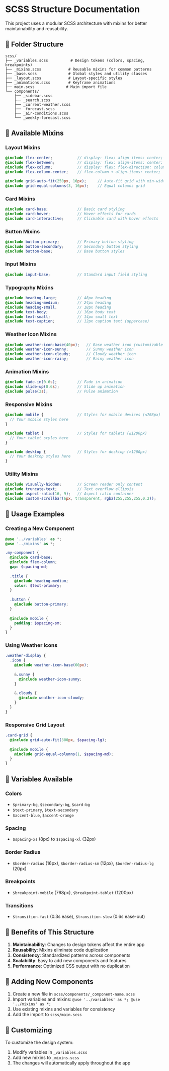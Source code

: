 # SCSS Structure Documentation

This project uses a modular SCSS architecture with mixins for better maintainability and reusability.

## 📁 Folder Structure

```
scss/
├── _variables.scss          # Design tokens (colors, spacing, breakpoints)
├── _mixins.scss            # Reusable mixins for common patterns
├── _base.scss              # Global styles and utility classes
├── _layout.scss            # Layout-specific styles
├── _animations.scss        # Keyframe animations
├── main.scss              # Main import file
└── components/
    ├── _sidebar.scss
    ├── _search.scss
    ├── _current-weather.scss
    ├── _forecast.scss
    ├── _air-conditions.scss
    └── _weekly-forecast.scss
```

## 🎨 Available Mixins

### Layout Mixins
```scss
@include flex-center;           // display: flex; align-items: center; justify-content: center;
@include flex-between;          // display: flex; align-items: center; justify-content: space-between;
@include flex-column;           // display: flex; flex-direction: column;
@include flex-column-center;    // flex-column + align-items: center;

@include grid-auto-fit(250px, 16px);     // Auto-fit grid with min-width and gap
@include grid-equal-columns(3, 16px);    // Equal columns grid
```

### Card Mixins
```scss
@include card-base;             // Basic card styling
@include card-hover;            // Hover effects for cards
@include card-interactive;      // Clickable card with hover effects
```

### Button Mixins
```scss
@include button-primary;        // Primary button styling
@include button-secondary;      // Secondary button styling
@include button-base;           // Base button styles
```

### Input Mixins
```scss
@include input-base;            // Standard input field styling
```

### Typography Mixins
```scss
@include heading-large;         // 48px heading
@include heading-medium;        // 24px heading
@include heading-small;         // 18px heading
@include text-body;             // 16px body text
@include text-small;            // 14px small text
@include text-caption;          // 12px caption text (uppercase)
```

### Weather Icon Mixins
```scss
@include weather-icon-base(40px);   // Base weather icon (customizable size)
@include weather-icon-sunny;        // Sunny weather icon
@include weather-icon-cloudy;       // Cloudy weather icon
@include weather-icon-rainy;        // Rainy weather icon
```

### Animation Mixins
```scss
@include fade-in(0.6s);         // Fade in animation
@include slide-up(0.6s);        // Slide up animation
@include pulse(2s);             // Pulse animation
```

### Responsive Mixins
```scss
@include mobile {               // Styles for mobile devices (≤768px)
  // Your mobile styles here
}

@include tablet {               // Styles for tablets (≤1200px)
  // Your tablet styles here
}

@include desktop {              // Styles for desktop (>1200px)
  // Your desktop styles here
}
```

### Utility Mixins
```scss
@include visually-hidden;       // Screen reader only content
@include truncate-text;         // Text overflow ellipsis
@include aspect-ratio(16, 9);   // Aspect ratio container
@include custom-scrollbar(6px, transparent, rgba(255,255,255,0.2));
```

## 🎯 Usage Examples

### Creating a New Component
```scss
@use '../variables' as *;
@use '../mixins' as *;

.my-component {
  @include card-base;
  @include flex-column;
  gap: $spacing-md;
  
  .title {
    @include heading-medium;
    color: $text-primary;
  }
  
  .button {
    @include button-primary;
  }
  
  @include mobile {
    padding: $spacing-sm;
  }
}
```

### Using Weather Icons
```scss
.weather-display {
  .icon {
    @include weather-icon-base(60px);
    
    &.sunny {
      @include weather-icon-sunny;
    }
    
    &.cloudy {
      @include weather-icon-cloudy;
    }
  }
}
```

### Responsive Grid Layout
```scss
.card-grid {
  @include grid-auto-fit(300px, $spacing-lg);
  
  @include mobile {
    @include grid-equal-columns(1, $spacing-md);
  }
}
```

## 🔧 Variables Available

### Colors
- `$primary-bg`, `$secondary-bg`, `$card-bg`
- `$text-primary`, `$text-secondary`
- `$accent-blue`, `$accent-orange`

### Spacing
- `$spacing-xs` (8px) to `$spacing-xl` (32px)

### Border Radius
- `$border-radius` (16px), `$border-radius-sm` (12px), `$border-radius-lg` (20px)

### Breakpoints
- `$breakpoint-mobile` (768px), `$breakpoint-tablet` (1200px)

### Transitions
- `$transition-fast` (0.3s ease), `$transition-slow` (0.6s ease-out)

## 🚀 Benefits of This Structure

1. **Maintainability**: Changes to design tokens affect the entire app
2. **Reusability**: Mixins eliminate code duplication
3. **Consistency**: Standardized patterns across components
4. **Scalability**: Easy to add new components and features
5. **Performance**: Optimized CSS output with no duplication

## 📝 Adding New Components

1. Create a new file in `scss/components/_component-name.scss`
2. Import variables and mixins: `@use '../variables' as *; @use '../mixins' as *;`
3. Use existing mixins and variables for consistency
4. Add the import to `scss/main.scss`

## 🎨 Customizing

To customize the design system:
1. Modify variables in `_variables.scss`
2. Add new mixins to `_mixins.scss`
3. The changes will automatically apply throughout the app